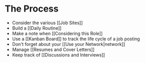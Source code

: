 # The Process
- Consider the various [[Job Sites]]
- Build a [[Daily Routine]]
- Make a note when [[Considering this Role]]
- Use a [[Kanban Board]] to track the life cycle of a job posting
- Don't forget about your [[Use your Network|network]]
- Manage [[Resumes and Cover Letters]]
- Keep track of [[Discussions and Interviews]]
